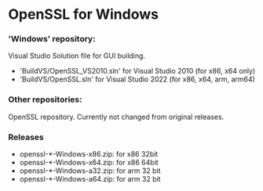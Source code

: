 OpenSSL for Windows
===================

### 'Windows' repository:
Visual Studio Solution file for GUI building.
* 'BuildVS/OpenSSL_VS2010.sln' for Visual Studio 2010 (for x86, x64 only)
* 'BuildVS/OpenSSL.sln' for Visual Studio 2022 (for x86, x64, arm, arm64)

### Other repositories:
OpenSSL repository. Currently not changed from original releases.

### Releases
* openssl-*-Windows-x86.zip: for x86 32bit
* openssl-*-Windows-x64.zip: for x86 64bit
* openssl-*-Windows-a32.zip: for arm 32 bit
* openssl-*-Windows-a64.zip: for arm 32 bit
